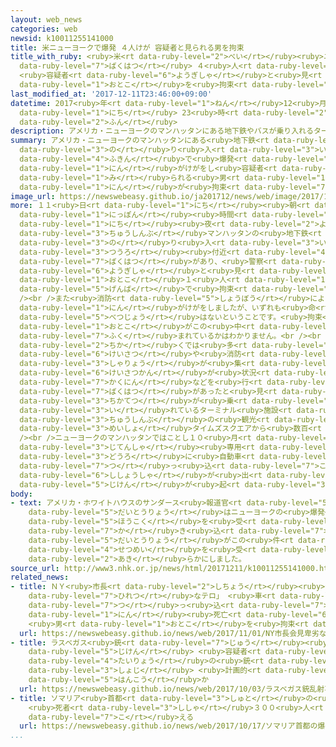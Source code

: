 ```yaml
---
layout: web_news
categories: web
newsid: k10011255141000
title: 米ニューヨークで爆発 ４人けが 容疑者と見られる男を拘束
title_with_ruby: <ruby>米<rt data-ruby-level="2">べい</rt></ruby><ruby>ニューヨーク<rt data-ruby-level="2">にゅーよーく</rt></ruby>で<ruby>爆発<rt
  data-ruby-level="7">ばくはつ</rt></ruby> ４<ruby>人<rt data-ruby-level="1">にん</rt></ruby>けが
  <ruby>容疑者<rt data-ruby-level="6">ようぎしゃ</rt></ruby>と<ruby>見<rt data-ruby-level="1">み</rt></ruby>られる<ruby>男<rt
  data-ruby-level="1">おとこ</rt></ruby>を<ruby>拘束<rt data-ruby-level="7">こうそく</rt></ruby>
last_modified_at: '2017-12-11T23:46:00+09:00'
datetime: 2017<ruby>年<rt data-ruby-level="1">ねん</rt></ruby>12<ruby>月<rt data-ruby-level="1">がつ</rt></ruby>11<ruby>日<rt
  data-ruby-level="1">にち</rt></ruby> 23<ruby>時<rt data-ruby-level="2">じ</rt></ruby>46<ruby>分<rt
  data-ruby-level="2">ふん</rt></ruby>
description: アメリカ・ニューヨークのマンハッタンにある地下鉄やバスが乗り入れるターミナル付近で爆発があり、４人がけがをし容疑者と見られる男１人が拘束されました。
summary: アメリカ・ニューヨークのマンハッタンにある<ruby>地下鉄<rt data-ruby-level="3">ちかてつ</rt></ruby>やバスが<ruby>乗<rt
  data-ruby-level="3">の</rt></ruby>り<ruby>入<rt data-ruby-level="3">い</rt></ruby>れるターミナル<ruby>付近<rt
  data-ruby-level="4">ふきん</rt></ruby>で<ruby>爆発<rt data-ruby-level="7">ばくはつ</rt></ruby>があり、４<ruby>人<rt
  data-ruby-level="1">にん</rt></ruby>がけがをし<ruby>容疑者<rt data-ruby-level="6">ようぎしゃ</rt></ruby>と<ruby>見<rt
  data-ruby-level="1">み</rt></ruby>られる<ruby>男<rt data-ruby-level="1">おとこ</rt></ruby>１<ruby>人<rt
  data-ruby-level="1">にん</rt></ruby>が<ruby>拘束<rt data-ruby-level="7">こうそく</rt></ruby>されました。
image_url: https://newswebeasy.github.io/ja201712/news/web/image/2017/12/11/K10011255141_1712112324_1712112329_01_03.jpg
more: １１<ruby>日<rt data-ruby-level="1">にち</rt></ruby><ruby>朝<rt data-ruby-level="2">あさ</rt></ruby>、<ruby>日本<rt
  data-ruby-level="1">にっぽん</rt></ruby><ruby>時間<rt data-ruby-level="2">じかん</rt></ruby>の１１<ruby>日<rt
  data-ruby-level="1">にち</rt></ruby><ruby>夜<rt data-ruby-level="2">よる</rt></ruby>、ニューヨーク<ruby>中心部<rt
  data-ruby-level="3">ちゅうしんぶ</rt></ruby>マンハッタンの<ruby>地下鉄<rt data-ruby-level="3">ちかてつ</rt></ruby>やバスが<ruby>乗<rt
  data-ruby-level="3">の</rt></ruby>り<ruby>入<rt data-ruby-level="3">い</rt></ruby>れるターミナル「ポート・オーソリティ」の<ruby>通路<rt
  data-ruby-level="3">つうろ</rt></ruby><ruby>付近<rt data-ruby-level="4">ふきん</rt></ruby>で<ruby>爆発<rt
  data-ruby-level="7">ばくはつ</rt></ruby>があり、<ruby>警察<rt data-ruby-level="6">けいさつ</rt></ruby>は<ruby>容疑者<rt
  data-ruby-level="6">ようぎしゃ</rt></ruby>と<ruby>見<rt data-ruby-level="1">み</rt></ruby>られる<ruby>男<rt
  data-ruby-level="1">おとこ</rt></ruby>１<ruby>人<rt data-ruby-level="1">にん</rt></ruby>を<ruby>現場<rt
  data-ruby-level="5">げんば</rt></ruby>で<ruby>拘束<rt data-ruby-level="7">こうそく</rt></ruby>したということです。<br
  /><br />また<ruby>消防<rt data-ruby-level="5">しょうぼう</rt></ruby>によりますとこの<ruby>爆発<rt data-ruby-level="7">ばくはつ</rt></ruby>で４<ruby>人<rt
  data-ruby-level="1">にん</rt></ruby>がけがをしましたが、いずれも<ruby>命<rt data-ruby-level="3">いのち</rt></ruby>に<ruby>別状<rt
  data-ruby-level="5">べつじょう</rt></ruby>はないということです。<ruby>拘束<rt data-ruby-level="7">こうそく</rt></ruby>された<ruby>男<rt
  data-ruby-level="1">おとこ</rt></ruby>がこの<ruby>中<rt data-ruby-level="1">なか</rt></ruby>に<ruby>含<rt
  data-ruby-level="7">ふく</rt></ruby>まれているかはわかりません。<br /><br /><ruby>現場<rt data-ruby-level="5">げんば</rt></ruby><ruby>近<rt
  data-ruby-level="2">ちか</rt></ruby>くでは<ruby>多<rt data-ruby-level="2">おお</rt></ruby>くの<ruby>警察<rt
  data-ruby-level="6">けいさつ</rt></ruby>や<ruby>消防<rt data-ruby-level="5">しょうぼう</rt></ruby>の<ruby>車両<rt
  data-ruby-level="3">しゃりょう</rt></ruby>が<ruby>集<rt data-ruby-level="3">あつ</rt></ruby>まり、<ruby>警察官<rt
  data-ruby-level="6">けいさつかん</rt></ruby>が<ruby>状況<rt data-ruby-level="7">じょうきょう</rt></ruby>の<ruby>確認<rt
  data-ruby-level="7">かくにん</rt></ruby>などを<ruby>行<rt data-ruby-level="2">おこな</rt></ruby>っています。<ruby>爆発<rt
  data-ruby-level="7">ばくはつ</rt></ruby>があったと<ruby>見<rt data-ruby-level="1">み</rt></ruby>られるポート・オーソリティはバスや<ruby>地下鉄<rt
  data-ruby-level="3">ちかてつ</rt></ruby>が<ruby>乗<rt data-ruby-level="3">の</rt></ruby>り<ruby>入<rt
  data-ruby-level="3">い</rt></ruby>れているターミナル<ruby>施設<rt data-ruby-level="7">しせつ</rt></ruby>でニューヨーク<ruby>中心部<rt
  data-ruby-level="3">ちゅうしんぶ</rt></ruby>の<ruby>観光<rt data-ruby-level="4">かんこう</rt></ruby><ruby>名所<rt
  data-ruby-level="3">めいしょ</rt></ruby>タイムズスクエアから<ruby>数百<rt data-ruby-level="2">すうひゃく</rt></ruby>メートルのところにあります。<br
  /><br />ニューヨークのマンハッタンではことし１０<ruby>月<rt data-ruby-level="1">がつ</rt></ruby>、<ruby>自転車<rt
  data-ruby-level="3">じてんしゃ</rt></ruby><ruby>専用<rt data-ruby-level="6">せんよう</rt></ruby><ruby>道路<rt
  data-ruby-level="3">どうろ</rt></ruby>に<ruby>自動車<rt data-ruby-level="3">じどうしゃ</rt></ruby>が<ruby>突<rt
  data-ruby-level="7">つ</rt></ruby>っ<ruby>込<rt data-ruby-level="7">こ</rt></ruby>んで<ruby>死傷者<rt
  data-ruby-level="6">ししょうしゃ</rt></ruby>が<ruby>出<rt data-ruby-level="1">で</rt></ruby>るテロ<ruby>事件<rt
  data-ruby-level="5">じけん</rt></ruby>が<ruby>起<rt data-ruby-level="3">お</rt></ruby>きています。
body:
- text: アメリカ・ホワイトハウスのサンダース<ruby>報道官<rt data-ruby-level="5">ほうどうかん</rt></ruby>は、ツイッターに「<ruby>大統領<rt
    data-ruby-level="5">だいとうりょう</rt></ruby>はニューヨークの<ruby>爆発<rt data-ruby-level="7">ばくはつ</rt></ruby>について<ruby>報告<rt
    data-ruby-level="5">ほうこく</rt></ruby>を<ruby>受<rt data-ruby-level="3">う</rt></ruby>けた」と<ruby>書<rt
    data-ruby-level="7">か</rt></ruby>き<ruby>込<rt data-ruby-level="7">こ</rt></ruby>み、トランプ<ruby>大統領<rt
    data-ruby-level="5">だいとうりょう</rt></ruby>がこの<ruby>件<rt data-ruby-level="5">けん</rt></ruby>で<ruby>説明<rt
    data-ruby-level="4">せつめい</rt></ruby>を<ruby>受<rt data-ruby-level="3">う</rt></ruby>けたことを<ruby>明<rt
    data-ruby-level="2">あき</rt></ruby>らかにしました。
source_url: http://www3.nhk.or.jp/news/html/20171211/k10011255141000.html
related_news:
- title: ＮＹ<ruby>市長<rt data-ruby-level="2">しちょう</rt></ruby><ruby>会見<rt data-ruby-level="2">かいけん</rt></ruby>「<ruby>卑劣<rt
    data-ruby-level="7">ひれつ</rt></ruby>なテロ」 <ruby>車<rt data-ruby-level="1">くるま</rt></ruby><ruby>突<rt
    data-ruby-level="7">つ</rt></ruby>っ<ruby>込<rt data-ruby-level="7">こ</rt></ruby>み８<ruby>人<rt
    data-ruby-level="1">にん</rt></ruby><ruby>死亡<rt data-ruby-level="6">しぼう</rt></ruby>
    <ruby>男<rt data-ruby-level="1">おとこ</rt></ruby>を<ruby>拘束<rt data-ruby-level="7">こうそく</rt></ruby>
  url: https://newswebeasy.github.io/news/web/2017/11/01/NY市長会見卑劣なテロ-車突っ込み8人死亡-男を拘束
- title: ラスベガス<ruby>銃<rt data-ruby-level="7">じゅう</rt></ruby><ruby>乱射<rt data-ruby-level="6">らんしゃ</rt></ruby><ruby>事件<rt
    data-ruby-level="5">じけん</rt></ruby> <ruby>容疑者<rt data-ruby-level="6">ようぎしゃ</rt></ruby>は<ruby>大量<rt
    data-ruby-level="4">たいりょう</rt></ruby>の<ruby>銃<rt data-ruby-level="7">じゅう</rt></ruby><ruby>所持<rt
    data-ruby-level="3">しょじ</rt></ruby> <ruby>計画的<rt data-ruby-level="4">けいかくてき</rt></ruby><ruby>犯行<rt
    data-ruby-level="5">はんこう</rt></ruby>か
  url: https://newswebeasy.github.io/news/web/2017/10/03/ラスベガス銃乱射事件-容疑者は大量の銃所持-計画的犯行か
- title: ソマリア<ruby>首都<rt data-ruby-level="3">しゅと</rt></ruby>の<ruby>爆弾<rt data-ruby-level="7">ばくだん</rt></ruby>テロ
    <ruby>死者<rt data-ruby-level="3">ししゃ</rt></ruby>３００<ruby>人<rt data-ruby-level="1">にん</rt></ruby>を<ruby>超<rt
    data-ruby-level="7">こ</rt></ruby>える
  url: https://newswebeasy.github.io/news/web/2017/10/17/ソマリア首都の爆弾テロ-死者300人を超える
...
```

